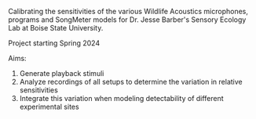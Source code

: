 Calibrating the sensitivities of the various Wildlife Acoustics microphones, programs and SongMeter models for Dr. Jesse Barber's Sensory Ecology Lab at Boise State University.

Project starting Spring 2024

Aims:

1) Generate playback stimuli
2) Analyze recordings of all setups to determine the variation in relative sensitivities
3) Integrate this variation when modeling detectability of different experimental sites
